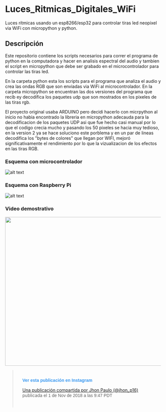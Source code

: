 # Luces_Ritmicas_Digitales_WiFi

Luces rítmicas usando un esp8266/esp32 para controlar tiras led neopixel via WiFi con micropython y python.

## Descripción
Este repositorio contiene los scripts necesarios para correr el programa  de python en la computadora y hacer en analisis espectral del audio y tambien el script en micropython que debe ser grabado en el microcontrolador para controlar las tiras led.

En la carpeta python esta los scripts para el programa que analiza el audio y crea las ondas RGB que son enviadas via WiFi al microcontrolador.
En la carpeta micropython se encuentran las dos versiones del programa que recib ey decodifica los paquetes udp que son mostrados en los pixeles de las tiras rgb.

El proyecto original usaba ARDUINO pero decidi hacerlo con micrpython al inicio no habia encontrado la libreria en micropython adecauda para la decodificacion de los paquetes UDP asi que fue hecho casi manual por lo que el codigo crecia mucho y pasando los 50 pixeles se hacia muy tedioso, en la version 2 ya se hace soluciono este porblema y en un par de lineas decodifica los "bytes de colores" que llegan por WIFI, mejoró significativamente el rendimiento por lo que la vizualizacion de los efectos en las tiras RGB.


### Esquema con microcontrolador
![alt text](https://github.com/jhonpaulo98/Luces_Ritmicas_Digitales_WiFi/blob/master/imagenes/diagrama%20ESP.png)
### Esquema con Raspberry Pi
![alt text](https://github.com/jhonpaulo98/Luces_Ritmicas_Digitales_WiFi/blob/master/imagenes/diagrama%20raspberry-pi.png)

### Video demostrativo
<p align="center">
  <img width="640" height="480" src="https://github.com/jhonpaulo98/Luces_Ritmicas_Digitales_WiFi/blob/master/imagenes/demostracion.gif">
</p>

> <div style="padding:16px;">
> <div style="padding-top: 8px;">
> <div style=" color:#3897f0; font-family:Arial,sans-serif; font-size:14px; font-style:normal; font-weight:550; line-height:18px;">Ver esta publicación en Instagram</div>
> </div>
> 
> [Una publicación compartida por Jhon Paulo (@jhon_p16)](https://www.instagram.com/p/Bpqj-FSh61d/?utm_source=ig_embed&utm_medium=loading) 
> publicada el <time style=" font-family:Arial,sans-serif; font-size:14px; line-height:17px;" datetime="2018-11-02T04:47:29+00:00">1 de Nov de 2018 a las 9:47 PDT</time> 
> </div>

